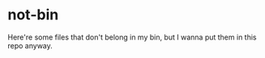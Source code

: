 # not-bin

Here're some files that don't belong in my bin, but I wanna put them in this repo anyway.
